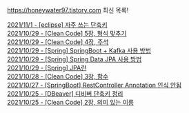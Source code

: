 https://honeywater97.tistory.com 최신 목록! 

[2021/11/1 - [eclipse] 자주 쓰는 단축키](https://honeywater97.tistory.com/220) <br>
[2021/10/29 - [Clean Code] 5장, 형식 맞추기](https://honeywater97.tistory.com/219) <br>
[2021/10/29 - [Clean Code] 4장, 주석](https://honeywater97.tistory.com/218) <br>
[2021/10/29 - [Spring] SpringBoot + Kafka 사용 방법](https://honeywater97.tistory.com/217) <br>
[2021/10/29 - [Spring] Spring Data JPA 사용 방법](https://honeywater97.tistory.com/216) <br>
[2021/10/29 - [Spring] JPA란](https://honeywater97.tistory.com/215) <br>
[2021/10/28 - [Clean Code] 3장, 함수](https://honeywater97.tistory.com/214) <br>
[2021/10/27 - [SpringBoot] RestController Annotation 인식 안됨](https://honeywater97.tistory.com/213) <br>
[2021/10/25 - [DBeaver] 디비버 단축키 정리](https://honeywater97.tistory.com/212) <br>
[2021/10/25 - [Clean Code] 2장, 의미 있는 이름](https://honeywater97.tistory.com/211) <br>

